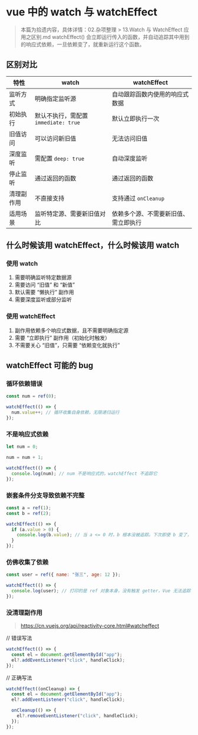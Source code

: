# vue 中的 watch 与 watchEffect

> 本篇为拾遗内容，具体详情：02.杂项整理 > 13.Watch 与 WatchEffect 应用之区别.md
> watchEffect() 会立即运行传入的函数，并自动追踪其中用到的响应式依赖，一旦依赖变了，就重新运行这个函数。

## 区别对比

| 特性       | watch                                | watchEffect                          |
| ---------- | ------------------------------------ | ------------------------------------ |
| 监听方式   | 明确指定监听源                       | 自动跟踪函数内使用的响应式数据       |
| 初始执行   | 默认不执行，需配置 `immediate: true` | 默认立即执行一次                     |
| 旧值访问   | 可以访问新旧值                       | 无法访问旧值                         |
| 深度监听   | 需配置 `deep: true`                  | 自动深度监听                         |
| 停止监听   | 通过返回的函数                       | 通过返回的函数                       |
| 清理副作用 | 不直接支持                           | 支持通过 `onCleanup`                 |
| 适用场景   | 监听特定源、需要新旧值对比           | 依赖多个源、不需要新旧值、需立即执行 |

## 什么时候该用 watchEffect，什么时候该用 watch

### 使用 watch

1. 需要明确监听特定数据源
2. 需要访问 “旧值” 和 “新值”
3. 默认需要 “懒执行” 副作用
4. 需要深度监听或部分监听

### 使用 watchEffect

1. 副作用依赖多个响应式数据，且不需要明确指定源
2. 需要 “立即执行” 副作用（初始化时触发）
3. 不需要关心 “旧值”，只需要 “依赖变化就执行”

## watchEffect 可能的 bug

### 循环依赖错误

```javascript
const num = ref(0);

watchEffect(() => {
  num.value++; // 循环收集自身依赖，无限递归运行
});
```

### 不是响应式依赖

```javascript
let num = 0;

num = num + 1;

watchEffect(() => {
  console.log(num); // num 不是响应式的，watchEffect 不追踪它
});
```

### 嵌套条件分支导致依赖不完整

```javascript
const a = ref(1);
const b = ref(2);

watchEffect(() => {
  if (a.value > 0) {
    console.log(b.value); // 当 a <= 0 时，b 根本没被追踪。下次即使 b 变了，也不会重新执行 watchEffect。这很容易导致逻辑错乱或“触发不了”的问题。
  }
});
```

### 仿佛收集了依赖

```javascript
const user = ref({ name: "张三", age: 12 });

watchEffect(() => {
  console.log(user); // 打印的是 ref 对象本身，没有触发 getter，Vue 无法追踪
});
```

### 没清理副作用

> https://cn.vuejs.org/api/reactivity-core.html#watcheffect

// 错误写法

```javascript
watchEffect(() => {
  const el = document.getElementById("app");
  el?.addEventListener("click", handleClick);
});
```

// 正确写法

```javascript
watchEffect((onCleanup) => {
  const el = document.getElementById("app");
  el?.addEventListener("click", handleClick);

  onCleanup(() => {
    el?.removeEventListener("click", handleClick);
  });
});
```
